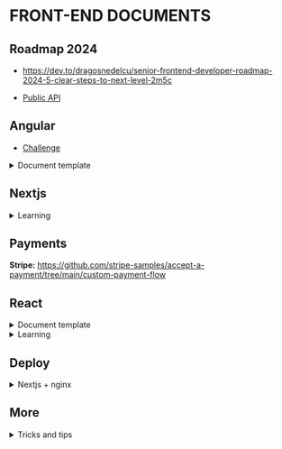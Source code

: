 # FRONT-END DOCUMENTS

## Roadmap 2024
- https://dev.to/dragosnedelcu/senior-frontend-developer-roadmap-2024-5-clear-steps-to-next-level-2m5c

- [Public API](https://github.com/public-apis/public-apis/)

## Angular

- [Challenge](https://angular-challenges.vercel.app/)

<details>
  <summary>Document template</summary>

# Documents Angular Template

This is a comprehensive Angular application which is designed to be scalable, maintainable and robust. The application follows a clear directory structure along with a set of predefined scripts for build, development, testing and formatting. This application has been enhanced with a range of libraries such as Husky, Commitlint, AutoChangelog, Bootstrap, and ng-bootstrap.

## Learn
**https://github.com/angular-vietnam/100-days-of-angular**

## Getting Started

To get started, clone the repository to your local machine and install the dependencies:

```shell
git clone <repo_url>
cd <project_name>
yarn
```

## Scripts

The `package.json` file includes the following scripts:

- `yarn start`: Runs the app in development mode on `http://localhost:4200`
- `yarn build`: Builds the app for production in the `dist/` folder
- `yarn build:dev`, `yarn build:qc`, `yarn build:uat`, `yarn build:prod`: Builds the app with different configurations
- `yarn watch`: Builds the app in development mode and watches for changes
- `yarn test`: Runs unit tests via [Karma](https://karma-runner.github.io)
- `yarn format`: Formats the code using Prettier
- `yarn prepare`: Sets up Husky for Git hooks
- `yarn changelog`: Generates a changelog based on git commits
- `yarn changelog:commit`: Generates a changelog and amends the current commit with the new changelog

## Local Testing of Builds

After running the build script, you may want to test the resulting build in a local environment. To do this, you can use a simple, zero-configuration command-line HTTP server, such as `http-server`.

If you haven't installed it yet, you can do so globally by running:

```shell
npm install --global http-server
```

Then, navigate to your build directory and start the server:

```shell
cd dist/<project_name>
http-server
```

By default, this will start the server on port 8080. You can then navigate to `http://localhost:8080` in your browser to view your application.

## Project Structure

This application follows a particular structure:

```shell
.
├── src/                                               # Source files (alternatively `lib` or `app`)
│   ├── app/                                           # Main app module and components
│   │   ├── containers/                                # Components that make up your application's screens, pages, dialogs, forms
│   │   │   └── module-name/                           # Specific module in the containers
│   │   │       ├── component-name/                    # Specific feature or type within the module
│   │   │       │   ├── component-name.type.html       # HTML template for the type-specific feature
│   │   │       │   ├── component-name.type.scss       # SCSS styles for the type-specific feature
│   │   │       │   └── component-name.type.ts         # Angular component for the type-specific feature
│   │   │       └── module-name.module.ts              # Module declaration file
│   │   ├── core/                                      # Core features used throughout the application
│   │   │   ├── enums/                                 # Enumerations
│   │   │   │   └── name.enum.ts                       # Enumeration files
│   │   │   ├── guards/                                # Route guards (services that control navigation access)
│   │   │   │   ├── auth.guard.ts                      # Guard to prevent unauthenticated users
│   │   │   │   └── non-auth.guard.ts                  # Guard to prevent authenticated users
│   │   │   ├── interfaces/                            # TypeScript interfaces
│   │   │   │   └── interface-name.ts                  # Interface declaration files
│   │   │   ├── interceptors/                          # Interceptors
│   │   │   │   ├── api.interceptor.ts                 # Interceptor for handling API interactions
│   │   │   │   ├── auth.interceptor.ts                # Interceptor for handling authentication
│   │   │   │   ├── data.interceptor.ts                # Interceptor for handling data processing
│   │   │   │   ├── error.interceptor.ts               # Interceptor for handling HTTP errors
│   │   │   │   └── refresh-token.interceptor.ts       # Interceptor for refreshing tokens
│   │   │   ├── models/                                # Application models
│   │   │   │   └── model-name.ts                      # Model declaration files
│   │   │   ├── services/                              # Services for API communication and business logic
│   │   │   │   ├── api.service.ts                     # Service for making API calls
│   │   │   │   ├── jwt.service.ts                     # Service for handling JWTs
│   │   │   │   └── logging.service.ts                 # Service for application logging
│   │   │   └── tokens/                                # Tokens for user authentication handling
│   │   │       ├── api.ts                             # API configuration token
│   │   │       ├── interceptor.ts                     # Interceptor configuration token
│   │   │       ├── logging.ts                         # Logging service configuration token
│   │   │       └── jwt.ts                             # JWT configuration token
│   │   ├── enums/                                     # Enums used in the app module
│   │   │   └── enums-name.ts                          # Enumeration files for the app module
│   │   ├── interfaces/                                # Interfaces used in the app module
│   │   │   └── interface-name.ts                      # Interface declaration files for the app module
│   │   ├── layouts/                                   # Layouts used in the app module
│   │   │   └── name-layout/                           # A specific layout
│   │   │       ├── components/                        # Components specific to this layout
│   │   │       ├── name-layout-routing.module.ts      # Routing module for the layout
│   │   │       ├── name-layout.component.html         # HTML template for the layout
│   │   │       ├── name-layout.component.scss         # SCSS styles for the layout
│   │   │       ├── name-layout.component.ts           # Angular component for the layout
│   │   │       └── name-layout.module.ts              # Angular module for the layout
│   │   ├── models/                                    # Models specific to the app module
│   │   │   └── model-name.ts                          # Model declaration files for the app module
│   │   ├── services/                                  # Services specific to the app module
│   │   │   └── module-name.service.ts                 # Service files for the app module
│   │   ├── shared/                                    # Shared utilities, modules, data, pipes
│   │   │   ├── mocks/                                 # Mock data files
│   │   │   ├── modules/                               # Shared modules (e.g., icons, toasts, common components)
│   │   │   ├── pipes/                                 # Angular Pipes
│   │   │   └── utils/                                 # Utility files (e.g., helper functions, small services, config files)
│   │   ├── views/                                     # Pages as per modules
│   │   │   ├── pages/                                 # Page components grouped by modules
│   │   │   ├── name-routing.module.ts                 # Routing definitions for 'name' module
│   │   │   └── name.module.ts                         # Main module file for 'name' module
│   │   ├── app-routing.module.ts                      # Main routing definitions for the app
│   │   ├── app.component.html                         # Main HTML template for the app
│   │   ├── app.component.scss                         # SCSS styles for the main app component
│   │   ├── app.component.ts                           # TypeScript class for the main app component
│   │   └── app.module.ts                              # Main module for the app
│   ├── assets/                                        # All static assets
│   │   ├── fonts/                                     # Font files
│   │   ├── icons/                                     # Icon files
│   │   ├── images/                                    # Image files
│   │   └── styles/                                    # Global SCSS stylesheets
│   │       ├── base/                                  # Base styles such as resets, typography, etc.
│   │       ├── components/                            # Styles for specific components
│   │       ├── layouts/                               # Styles for specific layouts
│   │       ├── libs/                                  # Styles from external libraries or CSS plugins
│   │       ├── modules/                               # Styles for specific modules
│   │       ├── pages/                                 # Styles for specific pages
│   │       ├── utilities/                             # Utility and helper styles, variables, mixins, etc.
│   │       └── index.scss                             # Entry point file for SCSS, importing all other SCSS files
│   └── environments/                                  # Files for different environment variables
```

## Additional Documentation

You can refer to the following resources to better understand the libraries used:

- [Angular](https://angular.io/docs)
- [Husky](https://typicode.github.io/husky/#/)
- [Commitlint](https://commitlint.js.org/#/)
- [AutoChangelog](https://github.com/CookPete/auto-changelog)
- [Bootstrap](https://getbootstrap.com/docs/)
- [Mdbootstrap](https://mdbootstrap.com/docs/angular/)

## CSS Standards (SCSS with ABEM)

This project uses SCSS with the [ABEM](https://css-tricks.com/abem-useful-adaptation-bem/) methodology. Color variables should be named according to [Hexcol](https://hexcol.com/) standards.

## Commit Rules & Rebase Process

This project uses [Commitlint](https://commitlint.js.org/#/) to enforce a standard format for commit messages. Here are the basic rules:

- `build`: Changes that affect the build system or external dependencies.
- `chore`: Updates tasks unrelated to the application's source code or tests.
- `ci`: Changes to our CI configuration files and scripts.
- `docs`: Marks a commit that updates the documentation.
- `feat`: Marks a commit that adds a new feature to the application.
- `fix`: Marks a commit that fixes a bug in your code.
- `perf`: A code change that improves performance.
- `refactor`: Marks a commit that modifies the source code but neither fixes a bug nor adds a feature.
- `revert`: Reverts a previous commit.
- `style`: Marks a commit that does not affect the meaning of the code (whitespace, formatting, missing semi-colons, etc.)
- `test`: Marks a commit that adds or modifies tests.
- `translation`: Marks a commit that adds or updates translations.
- `security`: Marks a commit that improves application security.
- `changeset`: Marks a commit that brings several changes bundled together.

Rebase is a git process that allows you to modify and optimize your commit history. This is very useful when you want to keep your commit history clean and clear. Here is the basic rebase process:

1. Fetch the latest changes from the branch you want to rebase onto (usually `develop` or `stagging`): `git fetch origin develop`
2. Switch to the branch you want to rebase: `git checkout <your_branch>`
3. Start the rebase process: `git rebase origin/develop`
4. Resolve any conflicts that might arise during the rebase.
5. Once all conflicts have been resolved, continue the rebase process using: `git rebase --continue`
6. Push your changes to the remote branch, you might need to use the `--force` option: `git push origin <your_branch> --force`

## Contribution

Contributions to this project are welcomed. Please ensure to follow the guidelines when making a commit, husky and commitlint will ensure that all your commits follow the correct pattern. When making a pull request, make sure you have updated the Changelog accordingly.

## Docker Build and Run

**See-more:** <https://docs.docker.com/get-started/overview/>

</details>

## Nextjs

<details>
 <summary>Learning</summary>

**Init Source**: https://dev.to/alexeagleson/how-to-build-scalable-architecture-for-your-nextjs-project-2pb7

**Docker Nextjs**: https://medium.com/geekculture/optimally-dockerizing-nextjs-application-and-lessons-learned-af1833e7da46

**Dockerfile and Docker-compose:** https://medium.com/@elifront/best-next-js-docker-compose-hot-reload-production-ready-docker-setup-28a9125ba1dc

**React-Query for Nextjs:** https://codevoweb.com/setup-react-query-in-nextjs-13-app-directory/#google_vignette

</details>

## Payments

**Stripe:** https://github.com/stripe-samples/accept-a-payment/tree/main/custom-payment-flow

## React

<details>
 <summary>Document template</summary>

# Example React Vite (Basic setup)

### Libraries, dependencies and tools

- Node v16.20.\* / Gallium
- React v18
- TypeScript
- React router dom v6.14
- React Helmet v6.1
- Axios v1.4
- React Redux
- Ant Design **Notes: `Depending on the project`**
- React Query (TanStack Query v3)
- Redux-toolkit
- React Hook Form
- Yup / Yup Resolvers
- Socket.io (Socket client)
- SCSS (sass)
- Storybook v7
- ESLint
- Hygen

### Files / Directories

| Path               | Purpose                                                            |
| ------------------ | ------------------------------------------------------------------ |
| /.storybook/       | contains Storybook config files                                    |
| /.eslintrc         | settings for `ESLint`                                              |
| /.hygen.js         | settings for `Hygen`                                               |
| /\_templates/      | contains scaffolding templates based on `Hygen`                    |
| /.vscode/          | settings for `Visual Studio Code` workspace                        |
| /package.json      | manifest file for Node.js projects                                 |
| /tsconfig.json     | settings for `TypeScript`                                          |
| /dist/             | contains production build codes                                    |
| /public/           | root folder that gets served up as our react app.                  |
| /src/@types/       | contains global interfaces, enums, contains                        |
| /src/components/   | contains Atomic Design components                                  |
| /src/containers/   | contains containers / layout                                       |
| /src/pages/        | contains pages                                                     |
| /src/assets/       | contains images, icons, fonts, videos                              |
| /src/stores/       | contains shared stores                                             |
| /src/services/     | contains shared services                                           |
| /src/styles/       | contains common styles: breakpoints, colors, font, mixin, function |
| /src/utils/        | contains common utils: utils, helper, contains, enums              |
| /src/index.tsx/    | contains root file                                                 |
| /src/App.tsx       | contains application page index                                    |
| /src/vite-env.d.ts | contains shared types                                              |

---

### Source Tree

```shell
.
├── _templates/                               # Hygen templates
│   ├── components/                           # Generates new components
│   ├── containers/                           # Generates new containers
│   └── pages/                                # Generates new pages
├── .storybook/                               # Storybook configuration
├── public/                                   # Static files
├── src/                                      # Main application source code
│   ├── assets/                               # Static resources
│   │   ├── fonts/
│   │   ├── icons/
│   │   └── images/
│   ├── @types/                               # @Types define enums, interfaces, contains
│   │   ├── contains/
│   │   ├── enums/
│   │   └── interfaces/
│   ├── components/                           # Reusable components
│   │   ├── atoms/                            # Atomic components
│   │   │   ├── [ComponentName]/
│   │   │   │   ├── index.scss
│   │   │   │   ├── index.stories.tsx
│   │   │   │   └── index.tsx
│   │   │   └── more.../
│   │   ├── molecules/                        # Molecule components
│   │   ├── organisms/                        # Organism components
│   │   ├── templates/                        # Templates components
│   │   └── types.d.ts                        # Component TypeScript definitions
│   ├── containers/                           # Stateful components / containers layout
│   │   ├── [NameLayout]/
│   │   │   │   ├── index.scss
│   │   │   │   └── index.tsx
│   │   │   └── more.../
│   ├── hooks/                                # Custom React hooks
│   │   ├── store.ts
│   │   ├── use[HookName].tsx
│   │   └── .../
│   ├── pages/                                # Application pages (if using a page-based architecture)
│   │   ├── [NamePage]/
│   │   │   │   ├── index.scss
│   │   │   │   └── index.tsx
│   │   │   └── more.../
│   ├── routes/                               # Routing related files
│   │   ├── app.route.tsx
│   │   ├── protected.guard.tsx
│   │   ├── protected.routing.tsx
│   │   ├── rejected.guard.tsx
│   │   └── rejected.routing.tsx
│   ├── services/                             # Services, e.g., API call
│   │   ├── [module-name]/
│   │   │   │   ├── [module-name].service.ts
│   │   │   │   ├── [useModuleNameQuery].ts
│   │   │   │   └── type.d.ts
│   │   ├── common/                           # Common services such as API service and interceptors
│   │   │   │   ├── api.service.ts
│   │   │   │   ├── request.interceptor.ts
│   │   │   │   ├── response.interceptor.ts
│   │   │   │   └── type.d.ts
│   │   │   └──type.d.ts
│   ├── socket/                               # Socket related files (if used)
│   ├── stores/                               # Directory containing data stores (if using a state management architecture)
│   │   ├── [moduleName].slice.ts
│   │   └── index.ts
│   ├── styles/                               # Global styles
│   ├── utils/                                # Utils/helper/contains/enums functions
│   ├── App.tsx                               # Main application component
│   ├── main.tsx                              # Application entry point
│   └── vite-env.d.tsx                        # Vite environment TypeScript definitions
```

### Command Line

| Path                 | Purpose                           |
| -------------------- | --------------------------------- |
| yarn dev             | start the project                 |
| yarn build           | build the project                 |
| gen:component        | generate new `atomic` component   |
| gen:page             | generate new page                 |
| gen:container        | generate new container            |
| yarn storybook       | run the storybook                 |
| yarn build-storybook | build the storybook               |
| yarn lint            | run `Eslint` to check the syntax  |
| yarn prettier        | check format code with `prettier` |
| yarn prettier:fix    | run format code with `prettier`   |

---

### `Abem`

<https://css-tricks.com/abem-useful-adaptation-bem/>

**Note: Use only the `lowercase` format for `className`.**

```tsx
//GOOD 🏆🏆🏆
export const Sample: React.FC = ({ children }) => <div className='a-sample'>{children}</div>;

//NOT GOOD 💩💩💩
export const Sample: React.FC = ({ children }) => <div className='a-Sample'>{children}</div>;
```

**Note: Use only the `Single_Underscore(_) && Single-Dash(-)` format for `className`.**

```tsx
//GOOD 🏆🏆🏆
export const Sample = () => (
  <div className='a-sample'>
    <span className='a-sample_title'>Title</span>
  </div>
);

//NOT GOOD 💩💩💩
export const Sample = () => (
  <div className='a--sample'>
    <span className='a--sample__title'>Title</span>
  </div>
);
```

**Note: The `className` must be formatted as `block_element-modifier`. But `Sometimes` it will be formatted as `block_element_element-modifier`.**

```tsx
//GOOD 🏆🏆🏆
export const Sample = () => (
  <div className='a-sample'>
    <span className='a-sample_element'>One Element</span>
  </div>
);

export const Sample = () => (
  <div className='a-sample'>
    <span className='a-sample_element1_element2'>Two elements</span>
  </div>
);

//NOT GOOD 💩💩💩
export const Sample = () => (
  <div className='a-sample'>
    <span className='a-sample_element1_element2_element3'>Greater than 2 elements</span>
  </div>
);
```

### `Atomic`

<https://bradfrost.com/blog/post/atomic-web-design/>

### `Components`

- Use only `React-Hook`
- Follow the `rules of hook` (<https://reactjs.org/docs/hooks-rules.html>)

### `Custom Hooks`

- Example: <https://usehooks-ts.com/introduction>

**Note: Use `ModifierUtils` to generate `modifiers` `className`.**

```tsx
export const Component: React.FC<Props> = (props) => (
  <div className={ModifierUtils.map('a-sample', props.modifiers)}>{props.children}</div>
);
```

**Note: Use `// eslint-disable-next-line react-hooks/exhaustive-deps` when you want to avoid checking of the `useEffect` syntax (also on `useMemo & useCallback`)**

```tsx
  useEffect(() => {
    Todo Something...
  // eslint-disable-next-line react-hooks/exhaustive-deps
  }, []);
```

**Note: Use simple syntax when the component has no properties.**

```tsx
//GOOD 🏆🏆🏆
export const Component = () => <div>Without children...</div>;

export const Component: React.FC = ({ children }) => <div>{children}</div>;

//NOT GOOD 💩💩💩
export const Component: React.FC = () => <div>Without children...</div>;
```

**Note: Clearly define the data type of the property.**

```tsx
//GOOD 🏆🏆🏆
interface Props {
  title: string;
}

//NOT GOOD 💩💩💩
interface Props {
  title: any;
}
```

**Note: Please leave TODO when you encounter some unresolved issues immediately.**

```tsx
export const Component = () => {
  // TODO: bla...bla...bla
  const Problems = 'Problems';

  return <div>Todo Something...</div>;
};
```

**Note: Use the filename as the component name. For example, Example.tsx should have a reference name of Example. However, for root components of a directory, use index.jsx as the filename and use the directory name as the component name:**

```tsx
//GOOD 🏆🏆🏆
import Example from 'components/atoms/Example';

//NOT GOOD 💩💩💩
import Example from 'components/atoms/Example/index';
```

### `CSS/SCSS`

**Note: Instead of using `Color Variables`, do `NOT` use `Color Codes`. If the color code has not been defined. Please leave `TODO` about that.**

```css
.a-sample {
  // TODO: Replace with color variable
  color: rgb(0, 0, 0);
}
```

**Note: Instead of using `Color Variable` defined at `styles/colors.scss` and you can get name of color at <https://hexcol.com/> , do `NOT` use `Color Names | Color Hexs | ...`.**

```css
/* GOOD 🏆🏆🏆*/
.a-sample {
  // TODO: Replace with color variable
  color: $black;
}

/* NOT GOOD 💩💩💩 */
.a-sample {
  // TODO: Replace with color variable
  color: black; /* stylelint-disable-line color-named */
}
```

**Note: Please Use `font-family: $font-family-variable`, not Use `font-family: 'Font Name'` .**

```css
/* GOOD 🏆🏆🏆*/
.a-sample {
  // TODO: Replace with font-family variable
  font-family: $anotherFont;
}

/* NOT GOOD 💩💩💩 */
.a-sample {
  font-family: 'AnotherFont';
}
```

**Note: Please use `@function rem` with the properties have dynamic values (Scale-up and Scale-down). rem($SizeOnDesign)**

```css
/* GOOD 🏆🏆🏆*/
.a-sample {
  border-radius: 4px;
  font-size: rem(16);
}

/* NOT GOOD 💩💩💩 */
.a-sample {
  border-radius: 4px;
  font-size: 16px;
}
```

**Note: Instead of using `z-index: $variables`, do `NOT` use `z-index value`. Please define the `zIndex variable` before using that function. Please follow the instructions at `styles/variables.scss`**

```css
/* GOOD 🏆🏆🏆*/
.a-sample {
  z-index: $z-sample;
}

/* NOT GOOD 💩💩💩 */
.a-sample {
  z-index: 4;
}
```

### `React Hook Form + Yup Resolvers`

`Set controlId with Form Control`

```tsx
<div className='c-module'>
  <Form onSubmit={handleSubmit(onSubmit)}>
    <Form.Group controlId='c-module_input-fieldName'>
      <Form.Label>fieldName</Form.Label>
      <Form.Control type='text' {...register('fieldName')} placeholder='...' />
    </Form.Group>
  </Form>
</div>
```

### `Storybook`

**Note: Make sure that you have included all instances of the component in the storybook when building it.**

### `Typescript`

**See more:**

- <https://www.typescriptlang.org/docs/>

- <https://www.typescriptlang.org/docs/handbook/utility-types.html>

### `Redux`

**See more:**

- redux: <https://redux.js.org/>
- redux-toolkit: <https://redux-toolkit.js.org/>
- react-redux: <https://react-redux.js.org/>

### `React-router-dom`

**See more: <https://reactrouter.com/en/main>**

### `Naming`

**1. Service:** `[moduleName].service.ts`

```ts
export const moduleNameService = {
  crud: async (args): Promise<unknown> => {
    const res = await ....
    return res.data;
  };
  // or
  method[Module][Action]: async (): Promise<unknown> => {
    const res = await ....
    return res.data;
  };
}
```

**2. Interfaces, Enum, Types, Contains:** `types.d.ts`

```ts
// IUser, IProfile, ILoginRequest, ILoginResponse

interface I[Module][Action][Request]{}

interface I[Module]Item {}

interface I[Module][Action][Response] extends IPaginationResponse<I[Module]Item[]> {
}

// enum naming UPPER_SNAKE_CASE
enum USER_STATUS {
  ACTIVE = 'ACTIVE',
  INACTIVE = 'INACTIVE',
  SUSPENDED = 'SUSPENDED',
}

// Type Aliases PascalCase
type Color = 'A' | 'B'

// used for contains which is considered as mock data or default value `UPPER_SNAKE_CASE`
const MAX_LOGIN_ATTEMPTS = 3
```

**3. Stores:**

- Reducer: `[moduleName][Reducer]`
- Action: `[actionName][Action]`
- Action Prefix: `[moduleName][Reducer]/[actionName][Action]`
- Slice: `[moduleName][Slice]`

```ts
export const getExampleAction = createAsyncThunk<IExampleResponse>(
  'exampleReducer/getExampleAction',
  async (_, { rejectWithValue }) => {
    // ...
  }
);

export const exampleSlice = createSlice({
  // ...
});
```

**4. Handy Naming Conventions for Event Handler Functions, variables & Props in React:**

`Naming your functions, variables`

- **Convention**

  - handleEvent // function
  - isVariables, hasVariables, shouldVariables // boolean
  - camelCaseExample // variables

- **Example**
  - handleEvent
  - isLoggedIn, hasAdminAccess
  - camelCaseExample

`Naming your props`

- **Convention**
  - onEvent
  - isVariables, hasVariables, shouldVariables
  - camelCaseExample

```tsx
<SomeComponent onEvent={handleEvent} isChecked={isChecked} textExample={textExample} />
```

**5. Colors:** <https://hexcol.com/> Enter code => Get `color_name`

**6. Break the UI into a Hierarchy Component:**

![image](./public/HierarchyComponent.png)

You'll see in the image above that we have five components in our app. We've listed the data each component represents.

- `TweetSearchResults (orange):` container for the full component
- `SearchBar (blue):` user input for what to search for
- `TweetList (green):` displays and filters tweets based on user input
- `TweetCategory (turquoise):` displays a heading for each category
- `TweetRow (red):` displays a row for each tweet

Now that the components in the mock have been identified, the next thing to do would be to sort them into a hierarchy. Components that are found within another component in the mock should appear as a child in the hierarchy. Like this:

```shell
├── TweetSearchResults        # Call API
│   ├── SearchBar             # Event Search/Filter
│   ├── TweetList             # Render List/Table
│   │   ├── TweetCategory
│   │   └── TweetRow
```

### `Git`

- Rebase: <https://git-scm.com/docs/git-rebase>
- Git branch format: <http://karma-runner.github.io/5.0/dev/git-commit-msg.html>

**Note: When create a new branch. The `type` will include `feature | bugfix | hotfix | release | support`**

```ssh
  git checkout -b type/feature-name
```

**Note: When committed. The `type` will include `build | chore | ci | docs | feat | fix | perf | refactor | revert | style | test`**

```ssh
  git commit -m 'type(:emoji: | feature-name): messages'
```

**The type must be one of the following:**

| Type         | Emoji                    | Description                                                                                                 |
| ------------ | ------------------------ | ----------------------------------------------------------------------------------------------------------- |
| **build**    | 📦 :package:             | Changes that affect the build system or external dependencies (example scopes: gulp, broccoli, npm)         |
| **chore**    |                          | Updating grunt tasks etc.; no production code change                                                        |
| **ci**       | 👷 :construction_worker: | Changes to our CI configuration files and scripts (example scopes: Travis, Circle, BrowserStack, SauceLabs) |
| **docs**     | 📚 :books:               | Documentation only changes                                                                                  |
| **feat**     | ✨ :sparkles:            | A new feature                                                                                               |
| **fix**      | 🐛 :bug:                 | A bug fix                                                                                                   |
| **perf**     | 🐎 :racehorse:           | A code change that improves performance                                                                     |
| **refactor** | 🔨 :hammer:              | A code change that neither fixes a bug nor adds a feature                                                   |
| **revert**   |                          |                                                                                                             |
| **style**    | 💄 :lipstick:            | Changes that do not affect the meaning of the code (white-space, formatting, missing semi-colons, etc)      |
| **test**     | 🚨 :rotating_light:      | Adding missing tests or correcting existing tests                                                           |
| **draft**    | 🚧 :construction:        | Work In Progress                                                                                            |

**Emoji** <https://gist.github.com/parmentf/035de27d6ed1dce0b36a>

### Generate Template

- Generate component: `yarn gen:component → select level → enter component's name`
- Generate page: `yarn gen:page → enter page's name`
- Generate container: `yarn gen:container → enter container's name`

## Rebase Process

### Why Rebase?

- It's an alternative to merge, but approached differently.
- Helps resolve conflicts.
- Pulls the latest code from the main branch.

### Why choose rebase over merge?

- Merging resolves all conflicts in a single commit, which may complicate conflict resolution.
- Rebasing addresses conflicts at the exact commit that introduced them, making it easier to handle them.
- If conflicts arise during rebase, you can always checkout and rewrite the commit from scratch based on the commit message.
- Merging makes the secondary branch's code the primary, risking overwriting. Rebasing takes the main branch's code as the primary.
- Rebasing results in a cleaner and more intuitive git tree.
- Rebase is also helpful for other management tasks.

### When should you rebase?

- Rebase when you want to get the code from the develop branch to your own branch.
- Conflicts should be resolved with rebase.
- Regularly rebase (when new commits are added to develop) and always rebase before creating a pull request. This prevents complications from rebasing multiple commits.

### Rebase Procedure

**1.** get the latest code from the remote and rebase on the main branch

> `git fetch` -> `git rebase origin/develop`

**2.** handle conflict if any

> In the worst case, checkout the conflicted file and re-code it according to the old commit, rebase on the branch with only 1 person coding at the same time, it will be simple, but if 2 people code at the same time, it will add more cases to handle , but according to git-flow, I have limited the case of 1 branch with many people coding at the same time

**3.** need to check the current code carefully after rebase, make sure it is equivalent to the old code, no errors, ...

**4.** run the following command to officially override your code on remote `git push --force-with-lease` or `git push -f`

### Hotfix procedure

**1.** When will hotfix be needed

> When you urgently need to fix 'fatal errors', it is not possible to merge the development branch into the production branch.

> Can be used to develop a folding feature for production, `but should not be abused`

**2.** Implementation steps

> Hotfix branch must be forked from production branch (will be different for each project), branch name is hotfix/`branch-name`

> Create 2 PRs from 1 hotfix branch into production and develop again, must merge into production first

> The next steps must be performed in the following order:

> - Handling conflicts of PR in production (if any)

> - Merge PR into production, but don't delete branch

> - Handle conflict of PR in development (if any)

> - Merge PR into development, tick the box to delete branch

### Branching procedure

- All branches are forked from the main branch `develop`
- In case the sub-branch has more sub-branches, then checkout from the sub-branch, do and merge into the sub-branch. Then merge the sub branch into the main branch `develop`


</details>

<details>
 <summary>Learning</summary>

**React Query**: https://medium.com/@kvs.sankar23/react-query-is-the-best-thing-that-happened-to-react-abd92553e953

**React AuthGuard**: https://romik-mk.medium.com/authguard-react-router-v6-764f049e172d

**React Table + Chakra**: https://codesandbox.io/p/sandbox/react-table-chakra-ui-pagination-example-fxx0v?file=%2Fsrc%2FApp.js%3A77%2C18-77%2C31

**Next React Table + Chakra**: https://codesandbox.io/s/chakra-ui-react-table-nextjs-lxvru

**Theme**: https://github.com/creativetimofficial/material-dashboard-react

- https://medium.com/bitsrc/clean-frontend-architecture-2995c68702fb

- https://dev.to/react-admin/documentation-the-key-enabler-for-open-source-success-3d4bn

</details>

## Deploy
<details>
  <summary>Nextjs + nginx</summary>

# How to setup next.js app on nginx with letsencrypt
> next.js, nginx, reverse-proxy, ssl

### 1. Install nginx and letsencrypt
```bash
$ sudo apt-get update
$ sudo apt-get install nginx letsencrypt
```
#### Also enable nginx in ufw
```bash
# after installing nginx!
$ sudo ufw allow 'Nginx Full'
```

### 2. Edit our default nginx site file
```bash
$ sudo vim /etc/nginx/sites-available/default
```
##### Content
```
# *q is our domain
server {
  listen 80 default_server;
  listen [::]:80 default_server;

  root /var/www/html;
  index index.html index.htm index.nginx-debian.html;

  server_name q*;

  location / {
    try_files $uri $uri/ =404;
  }
  
  # for letsencrypt
  location ~ /.well-known {
    allow all;
  }
}
```
#### Restart nginx
```bash
$ sudo nginx -t # check syntax errors
$ sudo systemctl restart nginx
```

### 3. Setup letsencrypt
```bash
# *q is our domain
$ sudo letsencrypt certonly -a webroot --webroot-path=/var/www/html -d *q -d www.q*
```

#### Generate Strong DH Group
```bash
$ sudo openssl dhparam -dsaparam -out /etc/ssl/certs/dhparam.pem 2048
```

#### Create nginx config file with Strong Encryption Settings
```bash
$ sudo vim /etc/nginx/snippets/ssl-params.conf
```
##### Content
```
ssl_protocols TLSv1.3; 
ssl_prefer_server_ciphers on;
ssl_ciphers "EECDH+AESGCM:EDH+AESGCM:AES256+EECDH:AES256+EDH";
ssl_ecdh_curve secp384r1;
ssl_session_cache shared:SSL:10m;
ssl_session_tickets off;
ssl_stapling on;
ssl_stapling_verify on;

resolver 8.8.8.8 8.8.4.4 valid=300s;
resolver_timeout 5s;

add_header Strict-Transport-Security "max-age=63072000; includeSubdomains";
add_header X-Frame-Options DENY;
add_header X-Content-Type-Options nosniff;

ssl_dhparam /etc/ssl/certs/dhparam.pem;
```

#### Edit our nginx file
```
# *q is our domain

# redirect http to https
server {
  listen 80 default_server;
  listen [::]:80 default_server;
  server_name *q www.*q;
  return 301 https://$server_name$request_uri;
}

server {
  # listen on *:443 -> ssl; instead of *:80
  listen 443 ssl http2 default_server;
  listen [::]:443 ssl http2 default_server;

  server_name q*;
  
  ssl_certificate /etc/letsencrypt/live/example.com/fullchain.pem;
  ssl_certificate_key /etc/letsencrypt/live/example.com/privkey.pem;
  include snippets/ssl-params.conf;

  location / {
    # reverse proxy for next server
    proxy_pass http://localhost:3000;
    proxy_http_version 1.1;
    proxy_set_header Upgrade $http_upgrade;
    proxy_set_header Connection 'upgrade';
    proxy_set_header Host $host;
    proxy_cache_bypass $http_upgrade;
  
    # we need to remove this 404 handling
    # because next's _next folder and own handling
    # try_files $uri $uri/ =404;
  }
  
  location ~ /.well-known {
    allow all;
  }
}
```

#### Restart nginx again
```bash
$ sudo systemctl restart nginx
```

### 4. Setup next.js app
```bash
$ yarn build # build our app for production (npm build script: next build)
$ yarn global add pm2 # install pm2 to keep next app alive forever*

# run start/stop
$ pm2 start npm --name "next" -- start # start next app (npm start script: next start)
$ pm2 stop next # for stopping app
```

# We are done
Now you have next.js app up and running on nginx reverse proxy with ssl!


```shell
server {
  server_name   <domain_name>;

  location / {
    proxy_pass             http://127.0.0.1:<PORT>;
    proxy_read_timeout     60;
    proxy_connect_timeout  60;
    proxy_redirect         off;

    # Allow the use of websockets
    proxy_http_version 1.1;
    proxy_set_header Upgrade $http_upgrade;
    proxy_set_header Connection 'upgrade';
    proxy_set_header Host $host;
    proxy_cache_bypass $http_upgrade;
  }
  
  location /_next/static {
        add_header Cache-Control "public, max-age=3600, immutable";
        proxy_pass http://127.0.0.1:<PORT>/_next/static;
  }

}
```

</details>

## More

<details>
 <summary>Tricks and tips</summary>

# TRICKS & TIPS

### Front-end
- `Pattern:` https://demo.patternlab.io/?p=all

- `BEM cheat-sheet:` https://bem-cheat-sheet.9elements.com

- `Front-end Resources:` https://dev.to/aycanogut/front-end-resources-1jk2

### AI Tools:
- `Design:` https://ideogram.ai/login - https://www.recraft.ai

### Useful
- `Web-code:` https://webcode.tools
- `Layout:` https://layout.bradwoods.io
- `Button, loading, input..:` https://uiverse.io
- `Border-radius Blob:` https://app.haikei.app
- `Loading-spiner:` https://10015.io/tools/css-loader-generator
- `Animations:` https://animista.net - https://www.transition.style
- `CSS Grid:` https://cssgrid-generator.netlify.app
- `Glassmorphism:` https://hype4.academy/tools/glassmorphism-generator
- `Generate CORS:` https://cors.sh

### Libs
- `Carousel (Slides):` https://splidejs.com - https://swiperjs.com

### Assests
- `Illustration:` https://storyset.com 
- `Icons:` https://iconbuddy.app - https://unicornicons.com
- `Design UI:` https://hype4.academy - https://pixcap.com

### Styled-component
- `selector`: https://viblo.asia/p/huong-dan-styled-components-co-ban-V3m5WRgwlO7

### FCM firebase
- FCM: https://viblo.asia/p/reactjs-push-notification-su-dung-firebase-cloud-messaging-yZjJYE9XJOE

### Trick lỏ tiếng ba tư RTL
- https://codepen.io/2undercover/pen/jOYRgM

### Front-end community 
- https://github.com/webuild-community/advent-of-sharing

</details>
